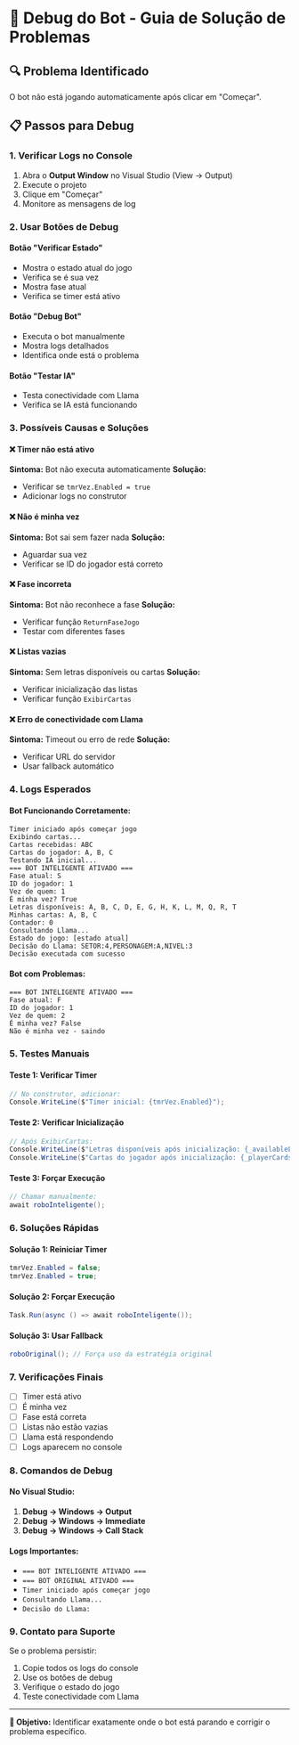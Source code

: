 # 🐛 Debug do Bot - Guia de Solução de Problemas

## 🔍 Problema Identificado
O bot não está jogando automaticamente após clicar em "Começar".

## 📋 Passos para Debug

### 1. **Verificar Logs no Console**
1. Abra o **Output Window** no Visual Studio (View → Output)
2. Execute o projeto
3. Clique em "Começar"
4. Monitore as mensagens de log

### 2. **Usar Botões de Debug**

#### **Botão "Verificar Estado"**
- Mostra o estado atual do jogo
- Verifica se é sua vez
- Mostra fase atual
- Verifica se timer está ativo

#### **Botão "Debug Bot"**
- Executa o bot manualmente
- Mostra logs detalhados
- Identifica onde está o problema

#### **Botão "Testar IA"**
- Testa conectividade com Llama
- Verifica se IA está funcionando

### 3. **Possíveis Causas e Soluções**

#### **❌ Timer não está ativo**
**Sintoma:** Bot não executa automaticamente
**Solução:** 
- Verificar se `tmrVez.Enabled = true`
- Adicionar logs no construtor

#### **❌ Não é minha vez**
**Sintoma:** Bot sai sem fazer nada
**Solução:**
- Aguardar sua vez
- Verificar se ID do jogador está correto

#### **❌ Fase incorreta**
**Sintoma:** Bot não reconhece a fase
**Solução:**
- Verificar função `ReturnFaseJogo`
- Testar com diferentes fases

#### **❌ Listas vazias**
**Sintoma:** Sem letras disponíveis ou cartas
**Solução:**
- Verificar inicialização das listas
- Verificar função `ExibirCartas`

#### **❌ Erro de conectividade com Llama**
**Sintoma:** Timeout ou erro de rede
**Solução:**
- Verificar URL do servidor
- Usar fallback automático

### 4. **Logs Esperados**

#### **Bot Funcionando Corretamente:**
```
Timer iniciado após começar jogo
Exibindo cartas...
Cartas recebidas: ABC
Cartas do jogador: A, B, C
Testando IA inicial...
=== BOT INTELIGENTE ATIVADO ===
Fase atual: S
ID do jogador: 1
Vez de quem: 1
É minha vez? True
Letras disponíveis: A, B, C, D, E, G, H, K, L, M, Q, R, T
Minhas cartas: A, B, C
Contador: 0
Consultando Llama...
Estado do jogo: [estado atual]
Decisão do Llama: SETOR:4,PERSONAGEM:A,NIVEL:3
Decisão executada com sucesso
```

#### **Bot com Problemas:**
```
=== BOT INTELIGENTE ATIVADO ===
Fase atual: F
ID do jogador: 1
Vez de quem: 2
É minha vez? False
Não é minha vez - saindo
```

### 5. **Testes Manuais**

#### **Teste 1: Verificar Timer**
```csharp
// No construtor, adicionar:
Console.WriteLine($"Timer inicial: {tmrVez.Enabled}");
```

#### **Teste 2: Verificar Inicialização**
```csharp
// Após ExibirCartas:
Console.WriteLine($"Letras disponíveis após inicialização: {_availableLetters.Count}");
Console.WriteLine($"Cartas do jogador após inicialização: {_playerCards.Count}");
```

#### **Teste 3: Forçar Execução**
```csharp
// Chamar manualmente:
await roboInteligente();
```

### 6. **Soluções Rápidas**

#### **Solução 1: Reiniciar Timer**
```csharp
tmrVez.Enabled = false;
tmrVez.Enabled = true;
```

#### **Solução 2: Forçar Execução**
```csharp
Task.Run(async () => await roboInteligente());
```

#### **Solução 3: Usar Fallback**
```csharp
roboOriginal(); // Força uso da estratégia original
```

### 7. **Verificações Finais**

- [ ] Timer está ativo
- [ ] É minha vez
- [ ] Fase está correta
- [ ] Listas não estão vazias
- [ ] Llama está respondendo
- [ ] Logs aparecem no console

### 8. **Comandos de Debug**

#### **No Visual Studio:**
1. **Debug → Windows → Output**
2. **Debug → Windows → Immediate**
3. **Debug → Windows → Call Stack**

#### **Logs Importantes:**
- `=== BOT INTELIGENTE ATIVADO ===`
- `=== BOT ORIGINAL ATIVADO ===`
- `Timer iniciado após começar jogo`
- `Consultando Llama...`
- `Decisão do Llama:`

### 9. **Contato para Suporte**

Se o problema persistir:
1. Copie todos os logs do console
2. Use os botões de debug
3. Verifique o estado do jogo
4. Teste conectividade com Llama

---

**🎯 Objetivo:** Identificar exatamente onde o bot está parando e corrigir o problema específico. 